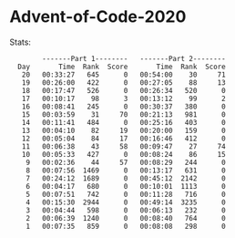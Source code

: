 # Advent-of-Code-2020

Stats:

            -------Part 1--------   -------Part 2--------
      Day       Time  Rank  Score       Time  Rank  Score
       20   00:33:27   645      0   00:54:00    30     71
       19   00:26:00   422      0   00:27:05    88     13
       18   00:17:47   526      0   00:26:34   520      0
       17   00:10:17    98      3   00:13:12    99      2
       16   00:08:41   245      0   00:30:37   380      0
       15   00:03:59    31     70   00:21:13   981      0
       14   00:11:41   484      0   00:25:16   403      0
       13   00:04:10    82     19   00:20:00   159      0
       12   00:05:04    84     17   00:16:46   412      0
       11   00:06:38    43     58   00:09:47    27     74
       10   00:05:33   427      0   00:08:24    86     15
        9   00:02:36    44     57   00:08:29   244      0
        8   00:07:56  1469      0   00:13:17   631      0
        7   00:24:12  1689      0   00:45:12  2142      0
        6   00:04:17   680      0   00:10:01  1113      0
        5   00:07:51   742      0   00:11:28   716      0
        4   00:15:30  2944      0   00:49:14  3235      0
        3   00:04:44   598      0   00:06:13   232      0
        2   00:06:39  1240      0   00:08:40   764      0
        1   00:07:35   859      0   00:08:08   298      0
